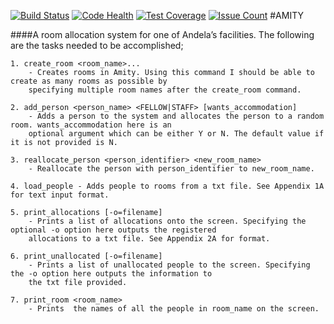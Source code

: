 [![Build Status](https://travis-ci.org/andela-gacheruevans/cp1-amity.svg?branch=implement-tests-for-amity-space-allocation)](https://travis-ci.org/andela-gacheruevans/cp1-amity)
[![Code Health](https://landscape.io/github/andela-gacheruevans/cp1-amity/implement-tests-for-amity-space-allocation/landscape.svg?style=flat)](https://landscape.io/github/andela-gacheruevans/cp1-amity/develop)
[![Test Coverage](https://codeclimate.com/repos/5820c59c631af60051001b3e/badges/9386e9148d3a76904344/coverage.svg)](https://codeclimate.com/repos/5820c59c631af60051001b3e/coverage)
[![Issue Count](https://codeclimate.com/repos/5820c59c631af60051001b3e/badges/9386e9148d3a76904344/issue_count.svg)](https://codeclimate.com/repos/5820c59c631af60051001b3e/feed)
#AMITY

####A room allocation system for one of Andela’s facilities. The following are the tasks needed to be accomplished;
    
    1. create_room <room_name>... 
        - Creates rooms in Amity. Using this command I should be able to create as many rooms as possible by 
        specifying multiple room names after the create_room command.
        
    2. add_person <person_name> <FELLOW|STAFF> [wants_accommodation]
        - Adds a person to the system and allocates the person to a random room. wants_accommodation here is an 
        optional argument which can be either Y or N. The default value if it is not provided is N.
    
    3. reallocate_person <person_identifier> <new_room_name> 
        - Reallocate the person with person_identifier to new_room_name.
    
    4. load_people - Adds people to rooms from a txt file. See Appendix 1A for text input format.
    
    5. print_allocations [-o=filename]  
        - Prints a list of allocations onto the screen. Specifying the optional -o option here outputs the registered 
        allocations to a txt file. See Appendix 2A for format.
    
    6. print_unallocated [-o=filename] 
        - Prints a list of unallocated people to the screen. Specifying the -o option here outputs the information to 
        the txt file provided.
    
    7. print_room <room_name> 
        - Prints  the names of all the people in room_name on the screen.
    
    
    
